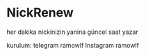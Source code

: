 # NickRenew
her dakika nickinizin yanina güncel saat yazar

kurulum: telegram ramowlf Instagram ramowlf
